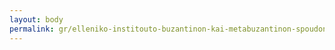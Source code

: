 ```yaml
---
layout: body
permalink: gr/elleniko-institouto-buzantinon-kai-metabuzantinon-spoudon-benetias/
---
```


